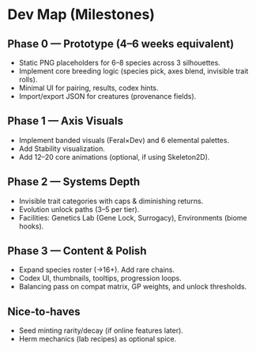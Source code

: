 # Dev Map (Milestones)

## Phase 0 — Prototype (4–6 weeks equivalent)
- Static PNG placeholders for 6–8 species across 3 silhouettes.
- Implement core breeding logic (species pick, axes blend, invisible trait rolls).
- Minimal UI for pairing, results, codex hints.
- Import/export JSON for creatures (provenance fields).

## Phase 1 — Axis Visuals
- Implement banded visuals (Feral×Dev) and 6 elemental palettes.
- Add Stability visualization.
- Add 12–20 core animations (optional, if using Skeleton2D).

## Phase 2 — Systems Depth
- Invisible trait categories with caps & diminishing returns.
- Evolution unlock paths (3–5 per tier).
- Facilities: Genetics Lab (Gene Lock, Surrogacy), Environments (biome hooks).

## Phase 3 — Content & Polish
- Expand species roster (→16+). Add rare chains.
- Codex UI, thumbnails, tooltips, progression loops.
- Balancing pass on compat matrix, GP weights, and unlock thresholds.

## Nice‑to‑haves
- Seed minting rarity/decay (if online features later).
- Herm mechanics (lab recipes) as optional spice.
